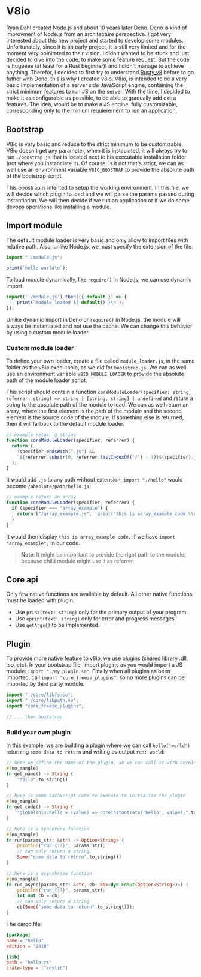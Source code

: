 # V8io

Ryan Dahl created Node.js and about 10 years later Deno. Deno is kind of improvment of Node.js from an architecture perspective. I got very interested about this new project and started to develop some modules. Unfortunately, since it is an early project, it is still very limited and for the moment very opinitated to their vision. I didn't wanted to be stuck and just decided to dive into the code, to make some feature request. But the code is hugeeee (at least for a Rust beginner)! and I didn't manage to achieve anything. Therefor, I decided to first try to understand [Rusty_v8](https://github.com/denoland/rusty_v8) before to go futher with Deno, this is why I created v8io. V8io, is intended to be a very basic implementation of a server side JavaScript engine, containing the strict minimum features to run JS on the server. With the time, I decided to make it as configurable as possible, to be able to gradually add extra features. The idea, would be to make a JS engine, fully customizable, corresponding only to the minium requierement to run an application.

## Bootstrap

V8io is very basic and reduce to the strict minimum to be customizable. V8io doesn't get any parameter, when it is instaciated, it will always try to run `./boostrap.js` that is located next to his executable installation folder (not where you instanciate it). Of course, is it not that's strict, we can as well use an environment variable `V8IO_BOOSTRAP` to provide the absolute path of the bootstrap script.

This boostrap is intented to setup the working environment. In this file, we will decide which plugin to load and we will parse the params passed during instantiation. We will then decide if we run an application or if we do some devops operations like installing a module.

## Import module

The default module loader is very basic and only allow to import files with relative path. Also, unlike Node.js, we must specify the extension of the file.

```js
import "./module.js";

print(`hello world\n`);
```

To load module dynamically, like `require()` in Node.js, we can use dynamic import.

```js
import('./module.js').then(({ default }) => {
    print(`module loaded ${ default() }\n`);
});
```

Unlike dynamic import in Deno or `require()` in Node.js, the module will always be instantiated and not use the cache. We can change this behavior by using a custom module loader.

### Custom module loader

To define your own loader, create a file called `module_loader.js`, in the same folder as the v8io executable, as we did for `bootstrap.js`. We can as well use an environment variable `V8IO_MODULE_LOADER` to provide the absolute path of the module loader script.

This script should contain a function `coreModuleLoader(specifier: string, referrer: string) => string | [string, string] | undefined` and return a string to the absolute path of the module to load. We can as well return an array, where the first element is the path of the module and the second element is the source code of the module. If something else is returned, then it will fallback to the default module loader.

```js
// example return a string
function coreModuleLoader(specifier, referrer) {
  return (
    !specifier.endsWith(".js") &&
    `${referrer.substr(0, referrer.lastIndexOf("/") - 1)}${specifier}.js`
  );
}
```

It would add `.js` to any path without extension, `import "./hello"` would become `/absolute/path/hello.js`.

```js
// example return an array
function coreModuleLoader(specifier, referrer) {
  if (specifier === "array_example") {
    return ["/array_example.js", 'print("this is array_example code.\\n");'];
  }
}
```

It would then display `this is array_example code.` if we have `import "array_example";` in our code.

> **Note**: It might be important to provide the right path to the module, because child module might use it as referrer.

## Core api

Only few native functions are available by default. All other native functions must be loaded with plugin.

- Use `print(text: string)` only for the primary output of your program.
- Use `eprint(text: string)` only for error and progress messages.
- Use `getArgs()` to be implemented.

## Plugin

To provide more native feature to v8io, we use plugins (shared library .dll, .so, etc). In your bootstrap file, import plugins as you would import a JS module: `import "./my_plugin.so"`. Finally when all plugins as been imported, call `import "core_freeze_plugins"`, so no more plugins can be imported by third party module.

```js
import "./core/libfs.so";
import "./core/libpath.so";
import "core_freeze_plugins";

// ... then bootstrap
```

### Build your own plugin

In this example, we are building a plugin where we can call `hello('world')` returning `some data to return` and writing as output `run: world`:

```rs
// here we define the name of the plugin, so we can call it with coreInstantiate('hello')
#[no_mangle]
fn get_name() -> String {
    "hello".to_string()
}

// here is some JavaScript code to execute to initialize the plugin
#[no_mangle]
fn get_code() -> String {
    "globalThis.hello = (value) => coreInstantiate('hello', value);".to_string()
}

// here is a synchrone function
#[no_mangle]
fn run(params_str: &str) -> Option<String> {
    println!("run {:?}", params_str);
    // can only return a string
    Some("some data to return".to_string())
}

// here is a asynchrone function
#[no_mangle]
fn run_async(params_str: &str, cb: Box<dyn FnMut(Option<String>)>) {
    println!("run {:?}", params_str);
    let mut cb = cb;
    // can only return a string
    cb(Some("some data to return".to_string()));
}
```

The cargo file:
```toml
[package]
name = "hello"
edition = "2018"

[lib]
path = "hello.rs"
crate-type = ["cdylib"]
```
